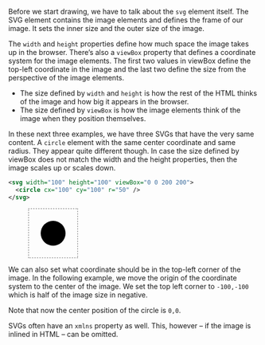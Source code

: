 Before we start drawing, we have to talk about the `svg` element itself. The SVG element contains the image elements and defines the frame of our image. It sets the inner size and the outer size of the image.

The `width` and `height` properties define how much space the image takes up in the browser. There’s also a `viewBox` property that defines a coordinate system for the image elements. The first two values in viewBox define the top-left coordinate in the image and the last two define the size from the perspective of the image elements.

- The size defined by `width` and `height` is how the rest of the HTML thinks of the image and how big it appears in the browser.
- The size defined by `viewBox` is how the image elements think of the image when they position themselves.

In these next three examples, we have three SVGs that have the very same content. A `circle` element with the same center coordinate and same radius. They appear quite different though. In case the size defined by viewBox does not match the width and the height properties, then the image scales up or scales down.

```svg
<svg width="100" height="100" viewBox="0 0 200 200">
  <circle cx="100" cy="100" r="50" />
</svg>
```

<figure>
<svg width="100" height="100" viewBox="0 0 200 200">
  <rect x="0" y="0" width="200" height="200" stroke="gray" stroke-width="5" stroke-dasharray="5,5" fill="none"/>
  <circle cx="100" cy="100" r="50" />
</svg>
</figure>

We can also set what coordinate should be in the top-left corner of the image. In the following example, we move the origin of the coordinate system to the center of the image. We set the top left corner to `-100,-100` which is half of the image size in negative.

Note that now the center position of the circle is `0,0`.

SVGs often have an `xmlns` property as well. This, however – if the image is inlined in HTML – can be omitted.